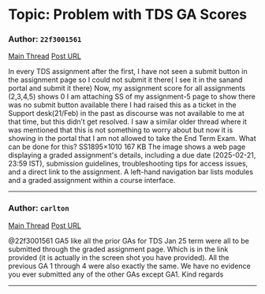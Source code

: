 # Topic: Problem with TDS GA Scores

### Author: `22f3001561`
[Main Thread](https://discourse.onlinedegree.iitm.ac.in/t/problem-with-tds-ga-scores/170131)
[Post URL](https://discourse.onlinedegree.iitm.ac.in/t/problem-with-tds-ga-scores/170131/1)

[post_number]: 1
In every TDS assignment after the first, I have not seen a submit button in the assignment page so I could not submit it there( I see it in the sanand portal and submit it there)
Now, my assignment score for all assignments (2,3,4,5) shows 0
I am attaching SS of my assignment-5 page to show there was no submit button available there
I had raised this as a ticket in the Support desk(21/Feb) in the past as discourse was not available to me at that time, but this didn’t get resolved. I saw a similar older thread where it was mentioned that this is not something to worry about but now it is showing in the portal that I am not allowed to take the End Term Exam. What can be done for this?
SS1895×1010 167 KB
The image shows a web page displaying a graded assignment's details, including a due date (2025-02-21, 23:59 IST), submission guidelines, troubleshooting tips for access issues, and a direct link to the assignment.  A left-hand navigation bar lists modules and a graded assignment within a course interface.

---

### Author: `carlton`
[Main Thread](https://discourse.onlinedegree.iitm.ac.in/t/problem-with-tds-ga-scores/170131)
[Post URL](https://discourse.onlinedegree.iitm.ac.in/t/problem-with-tds-ga-scores/170131/2)

[post_number]: 2
@22f3001561 GA5 like all the prior GAs for TDS Jan 25 term were all to be submitted through the graded assignment page. Which is in the link provided (it is actually in the screen shot you have provided).
All the previous GA 1 through 4 were also exactly the same.
We have no evidence you ever submitted any of the other GAs except GA1.
Kind regards

---
